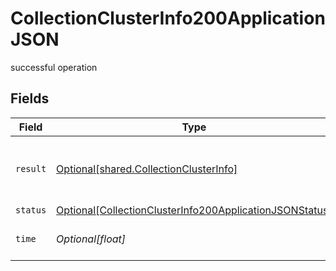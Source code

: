 # CollectionClusterInfo200ApplicationJSON

successful operation


## Fields

| Field                                                                                                                               | Type                                                                                                                                | Required                                                                                                                            | Description                                                                                                                         |
| ----------------------------------------------------------------------------------------------------------------------------------- | ----------------------------------------------------------------------------------------------------------------------------------- | ----------------------------------------------------------------------------------------------------------------------------------- | ----------------------------------------------------------------------------------------------------------------------------------- |
| `result`                                                                                                                            | [Optional[shared.CollectionClusterInfo]](../../models/shared/collectionclusterinfo.md)                                              | :heavy_minus_sign:                                                                                                                  | Current clustering distribution for the collection                                                                                  |
| `status`                                                                                                                            | [Optional[CollectionClusterInfo200ApplicationJSONStatus]](../../models/operations/collectionclusterinfo200applicationjsonstatus.md) | :heavy_minus_sign:                                                                                                                  | N/A                                                                                                                                 |
| `time`                                                                                                                              | *Optional[float]*                                                                                                                   | :heavy_minus_sign:                                                                                                                  | Time spent to process this request                                                                                                  |